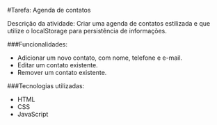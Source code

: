 #Tarefa: Agenda de contatos

Descrição da atividade: Criar uma agenda de contatos estilizada e que utilize o localStorage para persistência de informações.

###Funcionalidades:
+ Adicionar um novo contato, com nome, telefone e e-mail.
+ Editar um contato existente.
+ Remover um contato existente.

###Tecnologias utilizadas:
+ HTML
+ CSS
+ JavaScript
